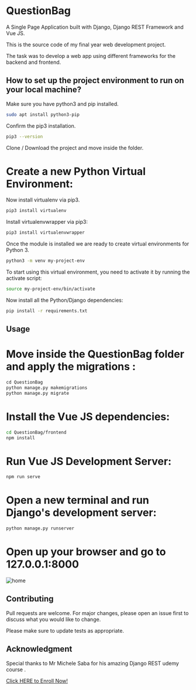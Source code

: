 # QuestionBag
A Single Page Application built with Django, Django REST Framework and Vue JS.

This is the source code of my final year web development project.

The task was to develop a web app using different frameworks for the backend and frontend.

## How to set up the project environment to run on your local machine?

Make sure you have python3 and pip installed.

```bash
sudo apt install python3-pip
```
Confirm the pip3 installation.


```bash
pip3 --version
```


Clone / Download the project and move inside the folder.


# Create a new Python Virtual Environment:

Now install virtualenv via pip3.

```bash
pip3 install virtualenv
```

Install virtualenvwrapper via pip3:

```bash
pip3 install virtualenvwrapper
```
Once the module is installed we are ready to create virtual environments for Python 3.
```bash
python3 -m venv my-project-env
```


To start using this virtual environment, you need to activate it by running the activate script:

```bash
source my-project-env/bin/activate
```
Now install all the Python/Django dependencies:

```bash
pip install -r requirements.txt
```

## Usage
# Move inside the QuestionBag folder and apply the migrations : 

```python
cd QuestionBag
python manage.py makemigrations
python manage.py migrate
```
# Install the Vue JS dependencies: 

```bash
cd QuestionBag/frontend
npm install
```
# Run Vue JS Development Server:
```bash
npm run serve
```

# Open a new terminal and run Django's development server:

```bash
python manage.py runserver
```
# Open up your browser and go to 127.0.0.1:8000
![home](https://user-images.githubusercontent.com/55706752/71542147-79f8ca80-2928-11ea-8033-3324ae444da3.PNG)

## Contributing
Pull requests are welcome. For major changes, please open an issue first to discuss what you would like to change.

Please make sure to update tests as appropriate.

## Acknowledgment
Special thanks to Mr Michele Saba for his amazing Django REST udemy course .

<a href="https://www.udemy.com/course/the-complete-guide-to-django-rest-framework-and-vue-js/?referralCode=A2FA0F6C1C4BE66A3B3E" rel="nofollow">Click HERE to Enroll Now!</a>
